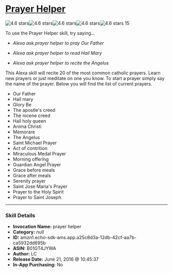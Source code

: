 # [Prayer Helper](http://alexa.amazon.com/#skills/amzn1.echo-sdk-ams.app.a25c8d3a-12db-42cf-aa7b-ca5932dd695b)
![4.6 stars](../../images/ic_star_black_18dp_1x.png)![4.6 stars](../../images/ic_star_black_18dp_1x.png)![4.6 stars](../../images/ic_star_black_18dp_1x.png)![4.6 stars](../../images/ic_star_black_18dp_1x.png)![4.6 stars](../../images/ic_star_half_black_18dp_1x.png) 15

To use the Prayer Helper skill, try saying...

* *Alexa ask prayer helper to pray Our Father*

* *Alexa ask prayer helper to read Hail Mary*

* *Alexa ask prayer helper to recite the Angelus*

This Alexa skill will recite 20 of the most common catholic prayers. Learn new prayers or just meditate on one you know. To start a prayer simply say the name of the prayer. Below you will find the list of current prayers. 

- Our Father
- Hail mary
- Glory Be
- The apostle's creed 
- The nicene creed 
- Hail holy queen 
- Anima Christi
 - Memorare 
- The Angelus
- Saint Michael Prayer 
- Act of contrition
- Miraculous Medal Prayer 
- Morning offering
- Guardian Angel Prayer 
- Grace before meals 
- Grace after meals 
- Serenity prayer
- Saint Jose Maria's Prayer 
- Prayer to the Holy Spirit
- Prayer to Saint Joseph.

***

### Skill Details

* **Invocation Name:** prayer helper
* **Category:** null
* **ID:** amzn1.echo-sdk-ams.app.a25c8d3a-12db-42cf-aa7b-ca5932dd695b
* **ASIN:** B01GT4JYWA
* **Author:** LC
* **Release Date:** June 21, 2016 @ 10:45:37
* **In-App Purchasing:** No
